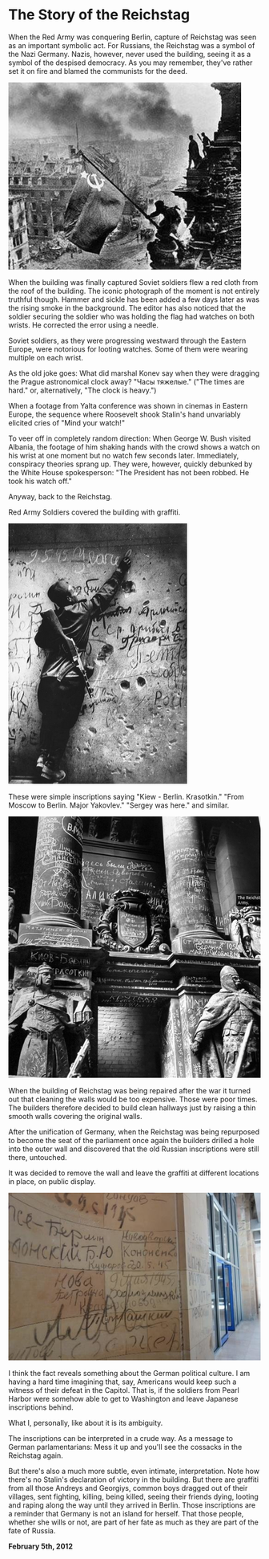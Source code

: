 # The Story of the Reichstag

When the Red Army was conquering Berlin, capture of Reichstag was seen as an important symbolic act. For Russians, the Reichstag was a symbol of the Nazi Germany. Nazis, however, never used the building, seeing it as a symbol of the despised democracy. As you may remember, they've rather set it on fire and blamed the communists for the deed.

![](reichstag2.png)

When the building was finally captured Soviet soldiers flew a red cloth from the roof of the building. The iconic photograph of the moment is not entirely truthful though. Hammer and sickle has been added a few days later as was the rising smoke in the background. The editor has also noticed that the soldier securing the soldier who was holding the flag had watches on both wrists. He corrected the error using a needle.

Soviet soldiers, as they were progressing westward through the Eastern Europe, were notorious for looting watches. Some of them were wearing multiple on each wrist.

As the old joke goes: What did marshal Konev say when they were dragging the Prague astronomical clock away? "Часы тяжелые." ("The times are hard." or, alternatively, "The clock is heavy.")

When a footage from Yalta conference was shown in cinemas in Eastern Europe, the sequence where Roosevelt shook Stalin's hand unvariably elicited cries of "Mind your watch!"

To veer off in completely random direction: When George W. Bush visited Albania, the footage of him shaking hands with the crowd shows a watch on his wrist at one moment but no watch few seconds later. Immediately, conspiracy theories sprang up. They were, however, quickly debunked by the White House spokesperson: "The President has not been robbed. He took his watch off."

Anyway, back to the Reichstag.

Red Army Soldiers covered the building with graffiti.

<img class="small" src="reichstag4.png"/>

These were simple inscriptions saying "Kiew - Berlin. Krasotkin." "From Moscow to Berlin. Major Yakovlev." "Sergey was here." and similar.

![](reichstag.png)

When the building of Reichstag was being repaired after the war it turned out that cleaning the walls would be too expensive. Those were poor times. The builders therefore decided to build clean hallways just by raising a thin smooth walls covering the original walls.

After the unification of Germany, when the Reichstag was being repurposed to become the seat of the parliament once again the builders drilled a hole into the outer wall and discovered that the old Russian inscriptions were still there, untouched.

It was decided to remove the wall and leave the graffiti at different locations in place, on public display.

![](reichstag3.png)

I think the fact reveals something about the German political culture. I am having a hard time imagining that, say, Americans would keep such a witness of their defeat in the Capitol. That is, if the soldiers from Pearl Harbor were somehow able to get to Washington and leave Japanese inscriptions behind.

What I, personally, like about it is its ambiguity.

The inscriptions can be interpreted in a crude way. As a message to German parlamentarians: Mess it up and you'll see the cossacks in the Reichstag again.

But there's also a much more subtle, even intimate, interpretation. Note how there's no Stalin's declaration of victory in the building. But there are graffiti from all those Andreys and Georgiys, common boys dragged out of their villages, sent fighting, killing, being killed, seeing their friends dying, looting and raping along the way until they arrived in Berlin. Those inscriptions are a reminder that Germany is not an island for herself. That those people, whether she wills or not, are part of her fate as much as they are part of the fate of Russia.

**February 5th, 2012**
